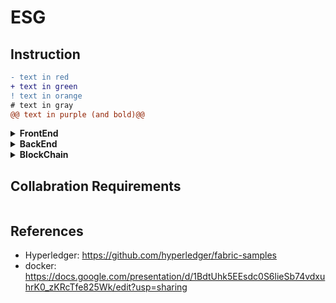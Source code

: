 # ESG

## Instruction

```diff
- text in red
+ text in green
! text in orange
# text in gray
@@ text in purple (and bold)@@
```

<!-- FrontEnd -->
<details>
    <summary><b>FrontEnd</b></summary>

* Language: $${\color{green}Node.js}$$
* Language: 

```diff
+ Node.js 
@@ Node.js @@
```
* Framework: <span style="color:purple"><b><i>React Native</i></b></summary>
* necessary: package.json
* github:

</details> 

<!-- BackEnd -->
<details>
    <summary><b>BackEnd</b></summary>

* Language: <span style="color:green;"><b><i>python</i></b></span>
* Framework: <span style="color:purple;"><b><i>python Native API</i></b></span>
* necessary: requirement.txt
* github: 
  
</details>

<!-- Blockchain -->
<details>
<summary><b>BlockChain</b></summary>

* using <b><i>VM</i></b> instead of docker
* Language: <span style="color:green;"><b><i>go</i></b></span>
* Framework: <span style="color:purple;"><b><i>Hyperledger fabric</b></i></span>
* github:
   
</details>

## Collabration Requirements
``` 
```

## References
* Hyperledger: https://github.com/hyperledger/fabric-samples
* docker: https://docs.google.com/presentation/d/1BdtUhk5EEsdc0S6lieSb74vdxuhrK0_zKRcTfe825Wk/edit?usp=sharing
